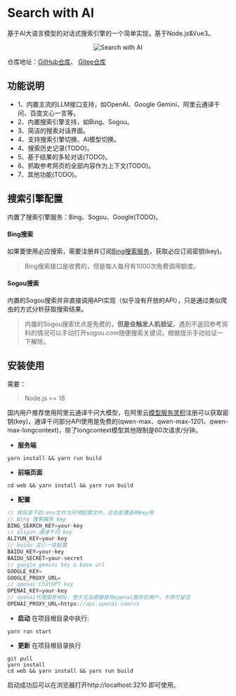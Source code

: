 # Search with AI
基于AI大语言模型的对话式搜索引擎的一个简单实现，基于Node.js&Vue3。
<div align="center">
 <img src="./screenshot.jpg" alt="Search with AI" />
</div>

仓库地址：[GitHub仓库](https://github.com/yokingma/search_with_ai)、 [Gitee仓库](https://gitee.com/zac_ma/search_with_ai)

## 功能说明
* 1、内置主流的LLM接口支持，如OpenAI、Google Gemini、阿里云通译千问、百度文心一言等。
* 2、内置搜索引擎支持，如Bing、Sogou。
* 3、简洁的搜索对话界面。
* 4、支持搜索引擎切换、AI模型切换。
* 4、搜索历史记录(TODO)。
* 5、基于结果的多轮对话(TODO)。
* 6、抓取参考网页的全部内容作为上下文(TODO)。
* 7、其他功能(TODO)。

## 搜索引擎配置
内置了搜索引擎服务：Bing、Sogou、Google(TODO)。

#### Bing搜索
如果要使用必应搜索，需要注册并订阅[Bing搜索服务](https://www.microsoft.com/en-us/bing/apis/bing-web-search-api)，获取必应订阅密钥(key)。

> Bing搜索接口是收费的，但是每人每月有1000次免费调用额度。

#### Sogou搜索
内置的Sogou搜索并非直接调用API实现（似乎没有开放的API），只是通过类似爬虫的方式分析获取搜索结果。
> 内置的Sogou搜索优点是免费的，**但是会触发人机验证**，遇到不返回参考资料的情况可以手动打开sogou.com随便搜索关键词，根据提示手动验证一下解除。

## 安装使用

需要：
> Node.js >= 18

国内用户推荐使用阿里云通译千问大模型，在阿里云[模型服务灵积](https://dashscope.aliyun.com/)注册可以获取密钥(key)，通译千问部分API使用是免费的(qwen-max、qwen-max-1201、qwen-max-longcontext)，除了longcontext模型其他限制是60次请求/分钟。

* **服务端**
```shell
yarn install && yarn run build
```

* **前端页面**
```shell
cd web && yarn install && yarn run build
```

* **配置**
```ts
// 根目录下的.env文件为环境配置文件，此处配置各种key等
// Bing 搜索服务 key
BING_SEARCH_KEY=your-key
// aliyun 通译千问 key
ALIYUN_KEY=your-key
// baidu 文心一言配置 
BAIDU_KEY=your-key
BAIDU_SECRET=your-secret
// google gemini key & base url
GOOGLE_KEY=
GOOGLE_PROXY_URL=
// openai ChatGPT key
OPENAI_KEY=your-key
// openai代理服务地址，便于无法直接使用openai服务的用户，不用可留空
OPENAI_PROXY_URL=https://api.openai.com/v1
```

* **启动**
在项目根目录中执行:
```shell
yarn run start 
```

* **更新**
在项目根目录执行
```shell
git pull
yarn install
cd web && yarn install && yarn run build
```

启动成功后可以在浏览器打开http://localhost:3210 即可使用。
